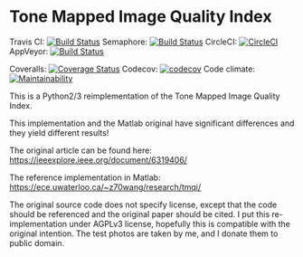 Tone Mapped Image Quality Index
===============================

Travis CI: [![Build Status](https://travis-ci.org/dvolgyes/TMQI.svg?branch=master)](https://travis-ci.org/dvolgyes/TMQI)
Semaphore: [![Build Status](https://semaphoreci.com/api/v1/dvolgyes/tmqi/branches/master/badge.svg)](https://semaphoreci.com/dvolgyes/tmqi)
CircleCI: [![CircleCI](https://circleci.com/gh/dvolgyes/TMQI.svg?style=svg)](https://circleci.com/gh/dvolgyes/TMQI)
AppVeyor: [![Build Status](https://img.shields.io/appveyor/ci/dvolgyes/TMQI.svg)](https://ci.appveyor.com/project/dvolgyes/tmqi)

Coveralls: [![Coverage Status](https://img.shields.io/coveralls/github/dvolgyes/TMQI/master.svg)](https://coveralls.io/github/dvolgyes/TMQI?branch=master)
Codecov: [![codecov](https://codecov.io/gh/dvolgyes/TMQI/branch/master/graph/badge.svg)](https://codecov.io/gh/dvolgyes/TMQI)
Code climate: [![Maintainability](https://api.codeclimate.com/v1/badges/e346fb54948ce29d1ab1/maintainability)](https://codeclimate.com/github/dvolgyes/TMQI/maintainability)

This is a Python2/3 reimplementation of the Tone Mapped Image Quality Index.

This implementation and the Matlab original have significant differences
and they yield different results!

The original article can be found here: https://ieeexplore.ieee.org/document/6319406/

The reference implementation in Matlab: https://ece.uwaterloo.ca/~z70wang/research/tmqi/

The original source code does not specify license, except that the code should be referenced
and the original paper should be cited.
I put this re-implementation under AGPLv3 license, hopefully this is compatible
with the original intention. The test photos are taken by me, and I donate them to public domain.
